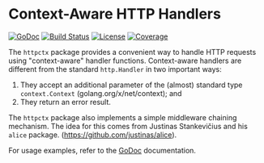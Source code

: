 # Context-Aware HTTP Handlers

[![GoDoc](https://godoc.org/github.com/spkg/httpctx?status.svg)](https://godoc.org/github.com/spkg/httpctx)
[![Build Status](https://travis-ci.org/spkg/httpctx.svg?branch=master)](https://travis-ci.org/spkg/httpctx)
[![License](http://img.shields.io/github/license/spkg/httpctx.svg)](https://github.com/spkg/httpctx/blob/master/license.txt)
[![Coverage](http://gocover.io/_badge/github.com/spkg/httpctx)](http://gocover.io/github.com/spkg/httpctx)


The `httpctx` package provides a convenient way to handle HTTP requests
using "context-aware" handler functions. Context-aware handlers
are different from the standard `http.Handler` in two important ways:

1. They accept an additional parameter of the (almost) standard type `context.Context`
(golang.org/x/net/context); and
2. They return an error result.

The `httpctx` package also implements a simple middleware chaining mechanism. The idea
for this comes from Justinas Stankevičius and his `alice` package. (https://github.com/justinas/alice).

For usage examples, refer to the [GoDoc](https://godoc.org/github.com/spkg/httpctx) documentation.
